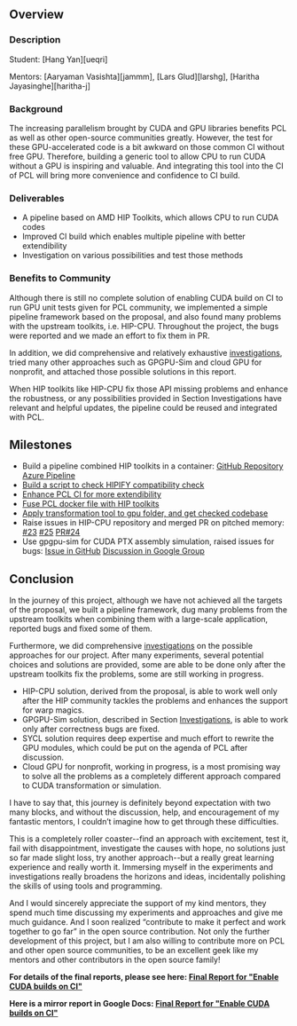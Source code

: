 ## Overview

### Description

Student: [Hang Yan][ueqri]

Mentors: [Aaryaman Vasishta][jammm], [Lars Glud][larshg], [Haritha Jayasinghe][haritha-j]

### Background

The increasing parallelism brought by CUDA and GPU libraries benefits PCL as well as other open-source communities greatly. However, the test for these GPU-accelerated code is a bit awkward on those common CI without free GPU. Therefore, building a generic tool to allow CPU to run CUDA without a GPU is inspiring and valuable. And integrating this tool into the CI of PCL will bring more convenience and confidence to CI build.

### Deliverables

- A pipeline based on AMD HIP Toolkits, which allows CPU to run CUDA codes
- Improved CI build which enables multiple pipeline with better extendibility
- Investigation on various possibilities and test those methods

### Benefits to Community

Although there is still no complete solution of enabling CUDA build on CI to run GPU unit tests given for PCL community, we implemented a simple pipeline framework based on the proposal, and also found many problems with the upstream toolkits, i.e. HIP-CPU. Throughout the project, the bugs were reported and we made an effort to fix them in PR.

In addition, we did comprehensive and relatively exhaustive [investigations](gsoc-2021/gpu-report.md#investigations), tried many other approaches such as GPGPU-Sim and cloud GPU for nonprofit, and attached those possible solutions in this report.

When HIP toolkits like HIP-CPU fix those API missing problems and enhance the robustness, or any possibilities provided in Section Investigations have relevant and helpful updates, the pipeline could be reused and integrated with PCL.

## Milestones

- Build a pipeline combined HIP toolkits in a container: [GitHub Repository](https://github.com/ueqri/cuda2hipcpu) [Azure Pipeline](https://dev.azure.com/ueqri-ci/cuda2hipcpu/_build)
- [Build a script to check HIPIFY compatibility check](https://github.com/ueqri/hip-compatibility-check)
- [Enhance PCL CI for more extendibility](https://github.com/PointCloudLibrary/pcl/pull/4737)
- [Fuse PCL docker file with HIP toolkits](https://gist.github.com/ueqri/5fa9b0e5321bc32475f173ddcebccdc0)
- [Apply transformation tool to gpu folder, and get checked codebase](https://github.com/ueqri/pcl/tree/hip-perl-test)
- Raise issues in HIP-CPU repository and merged PR on pitched memory: [#23](https://github.com/ROCm-Developer-Tools/HIP-CPU/issues/23) [#25](https://github.com/ROCm-Developer-Tools/HIP-CPU/issues/25) [PR#24](https://github.com/ROCm-Developer-Tools/HIP-CPU/pull/24)
- Use gpgpu-sim for CUDA PTX assembly simulation, raised issues for bugs: [Issue in GitHub](https://github.com/gpgpu-sim/gpgpu-sim_distribution/issues/230) [Discussion in Google Group](https://groups.google.com/g/accel-sim/c/SxtFMYrshXg/m/pTYTsZesAQAJ)

## Conclusion

In the journey of this project, although we have not achieved all the targets of the proposal, we built a pipeline framework, dug many problems from the upstream toolkits when combining them with a large-scale application, reported bugs and fixed some of them.

Furthermore, we did comprehensive [investigations](gsoc-2021/gpu-report.md#investigations) on the possible approaches for our project. After many experiments, several potential choices and solutions are provided, some are able to be done only after the upstream toolkits fix the problems, some are still working in progress.

- HIP-CPU solution, derived from the proposal, is able to work well only after the HIP community tackles the problems and enhances the support for warp magics.
- GPGPU-Sim solution, described in Section [Investigations](gsoc-2021/gpu-report.md#investigations), is able to work only after correctness bugs are fixed.
- SYCL solution requires deep expertise and much effort to rewrite the GPU modules, which could be put on the agenda of PCL after discussion.
- Cloud GPU for nonprofit, working in progress, is a most promising way to solve all the problems as a completely different approach compared to CUDA transformation or simulation.

I have to say that, this journey is definitely beyond expectation with two many blocks, and without the discussion, help, and encouragement of my fantastic mentors, I couldn’t imagine how to get through these difficulties.

This is a completely roller coaster--find an approach with excitement, test it, fail with disappointment, investigate the causes with hope, no solutions just so far made slight loss, try another approach--but a really great learning experience and really worth it. Immersing myself in the experiments and investigations really broadens the horizons and ideas, incidentally polishing the skills of using tools and programming.

And I would sincerely appreciate the support of my kind mentors, they spend much time discussing my experiments and approaches and give me much guidance. And I soon realized “contribute to make it perfect and work together to go far” in the open source contribution. Not only the further development of this project, but I am also willing to contribute more on PCL and other open source communities, to be an excellent geek like my mentors and other contributors in the open source family!

**For details of the final reports, please see here: [Final Report for "Enable CUDA builds on CI"](gsoc-2021/gpu-report.md#investigations)**

**Here is a mirror report in Google Docs: [Final Report for "Enable CUDA builds on CI"](https://docs.google.com/document/d/1M6oeheNOyYMi45y8mSZUQJdYz7xR5pKYNYrPrgR4RsQ/edit?usp=sharing)**
